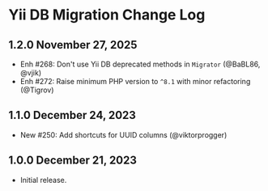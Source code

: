 # Yii DB Migration Change Log

## 1.2.0 November 27, 2025

- Enh #268: Don't use Yii DB deprecated methods in `Migrator` (@BaBL86, @vjik)
- Enh #272: Raise minimum PHP version to `^8.1` with minor refactoring (@Tigrov)

## 1.1.0 December 24, 2023

- New #250: Add shortcuts for UUID columns (@viktorprogger)

## 1.0.0 December 21, 2023

- Initial release.
